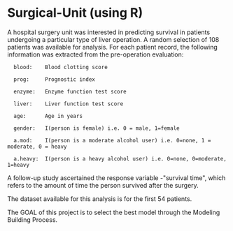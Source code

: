 # Surgical-Unit (using R)

A hospital surgery unit was interested in predicting survival in patients undergoing a particular type of liver operation. A random selection of 108 patients was available for analysis. For each patient record, the following information was extracted from the pre-operation evaluation:

      blood:    Blood clotting score

      prog:     Prognostic index

      enzyme:   Enzyme function test score

      liver:    Liver function test score

      age:      Age in years

      gender:   I(person is female) i.e. 0 = male, 1=female

      a.mod:    I(person is a moderate alcohol user) i.e. 0=none, 1 = moderate, 0 = heavy

      a.heavy:  I(person is a heavy alcohol user) i.e. 0=none, 0=moderate, 1=heavy

A follow-up study ascertained the response variable -"survival time", which refers to the amount of time the person survived after the surgery.

The dataset available for this analysis is for the first 54 patients.

The GOAL of this project is to select the best model through the Modeling Building Process.
